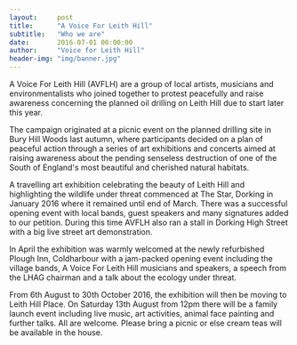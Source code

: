 ```yaml
---
layout:     post
title:      "A Voice For Leith Hill"
subtitle:   "Who we are"
date:       2016-07-01 00:00:00
author:     "Voice for Leith Hill"
header-img: "img/banner.jpg"
---
```


<p>A Voice For Leith Hill (AVFLH) are a group of local artists, musicians and environmentalists who joined together to protest peacefully and raise awareness concerning the planned oil drilling on Leith Hill due to start later this year.</p>

<p>The campaign originated at a picnic event on the planned drilling site in Bury Hill Woods last autumn, where participants decided on a plan of peaceful action through a series of art exhibitions and concerts aimed at raising awareness about the pending senseless destruction of one of the South of England's most beautiful and cherished natural habitats.</p> 

<p>A travelling art exhibition celebrating the beauty of Leith Hill and highlighting the wildlife under threat commenced at The Star, Dorking in January 2016 where it remained until end of March. There was a successful opening event with local bands, guest speakers and many signatures added to our petition. During this time AVFLH also ran a stall in Dorking High Street with a big live street art demonstration.</p>

<p>In April the exhibition was warmly welcomed at the newly refurbished Plough Inn, Coldharbour with a jam-packed opening event including the village bands, A Voice For Leith Hill musicians and speakers, a speech from the LHAG chairman and a talk about the ecology under threat.</p> 

<p>From 6th August to 30th October 2016, the exhibition will then be moving to Leith Hill Place. On Saturday 13th August from 12pm there will be a family launch event including live music, art activities, animal face painting and further talks. All are welcome. Please bring a picnic or else cream teas will be available in the house.</p>
